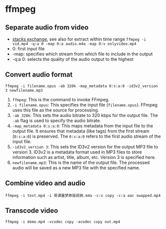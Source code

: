 # ffmpeg

## Separate audio from video

- [stacks exchange](https://stackoverflow.com/questions/9913032/how-can-i-extract-audio-from-video-with-ffmpeg#), see also for extract within time range
`ffmpeg -i vid.mp4 -q:a 0 -map 0:a audio.m4a -map 0:v onlyvideo.mp4`
- 0: first input file
- -map: specifies which stream from which file to include in the output
- -q:a 0: selects the quality of the audio output to the highest 

## Convert audio format

`ffmpeg -i filename.opus -ab 320k -map_metadata 0:s:a:0 -id3v2_version 3 newfilename.mp3`
1. `ffmpeg`: This is the command to invoke FFmpeg.
2. `-i filename.opus`: This specifies the input file (`filename.opus`). FFmpeg uses this file as the source for processing.
3. `-ab 320k`: This sets the audio bitrate to 320 kbps for the output file. The `-ab` flag is used to specify the audio bitrate.
4. `-map_metadata 0:s:a:0`: This maps metadata from the input file to the output file. It ensures that metadata (like tags) from the first stream (`0:s:a:0`) is preserved. The `0:s:a:0` refers to the first audio stream of the input file.
5. `-id3v2_version 3`: This sets the ID3v2 version for the output MP3 file to version 3. ID3v2 is a metadata format used in MP3 files to store information such as artist, title, album, etc. Version 3 is specified here.
6. `newfilename.mp3`: This is the name of the output file. The processed audio will be saved as a new MP3 file with the specified name.

## Combine video and audio

`ffmpeg -i test.mp4 -i 哥谭噩梦原版视频.m4a -c:v copy -c:a aac swapped.mp4`

## Transcode video

`ffmpeg -i demo.mp4 -vcodec copy -acodec copy out.mp4`